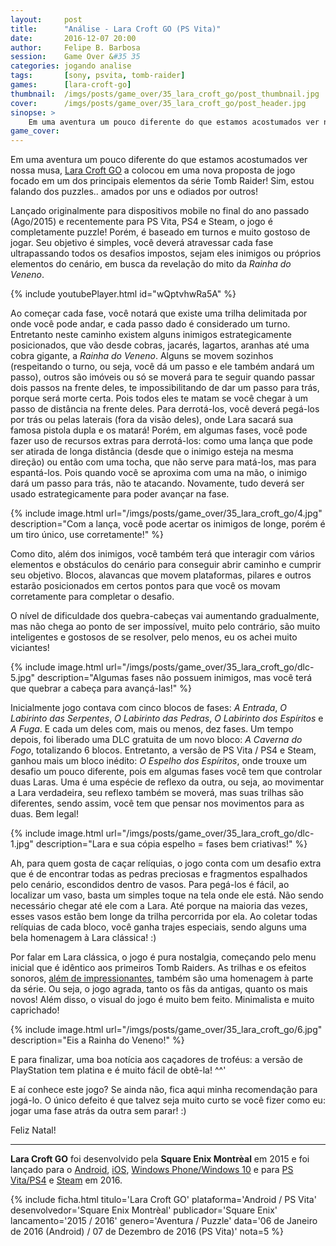```yaml
---
layout:     post
title:      "Análise - Lara Croft GO (PS Vita)"
date:       2016-12-07 20:00
author:     Felipe B. Barbosa
session:    Game Over &#35 35
categories: jogando analise
tags:       [sony, psvita, tomb-raider]
games:      [lara-croft-go]
thumbnail:  /imgs/posts/game_over/35_lara_croft_go/post_thumbnail.jpg
cover:      /imgs/posts/game_over/35_lara_croft_go/post_header.jpg
sinopse: >
    Em uma aventura um pouco diferente do que estamos acostumados ver nossa musa, Lara Croft GO a colocou em uma nova proposta de jogo focado em um dos principais elementos da série Tomb Raider! Sim, estou falando dos puzzles.. amados por uns e odiados por outros!
game_cover:
---
```

Em uma aventura um pouco diferente do que estamos acostumados ver nossa musa, [Lara Croft GO](http://www.laracroftgo.com/) a colocou em uma nova proposta de jogo focado em um dos principais elementos da série Tomb Raider! Sim, estou falando dos puzzles.. amados por uns e odiados por outros!

Lançado originalmente para dispositivos mobile no final do ano passado (Ago/2015) e recentemente para PS Vita, PS4 e Steam, o jogo é completamente puzzle! Porém, é baseado em turnos e muito gostoso de jogar. Seu objetivo é simples, você deverá atravessar cada fase ultrapassando todos os desafios impostos, sejam eles inimigos ou próprios elementos do cenário, em busca da revelação do mito da *Rainha do Veneno*.

{% include youtubePlayer.html id="wQptvhwRa5A" %}

Ao começar cada fase, você notará que existe uma trilha delimitada por onde você pode andar, e cada passo dado é considerado um turno. Entretanto neste caminho existem alguns inimigos estrategicamente posicionados, que vão desde cobras, jacarés, lagartos, aranhas até uma cobra gigante, a *Rainha do Veneno*. Alguns se movem sozinhos (respeitando o turno, ou seja, você dá um passo e ele também andará um passo), outros são imóveis ou só se moverá para te seguir quando passar dois passos na frente deles, te impossibilitando de dar um passo para trás, porque será morte certa. Pois todos eles te matam se você chegar à um passo de distância na frente deles. Para derrotá-los, você deverá pegá-los por trás ou pelas laterais (fora da visão deles), onde Lara sacará sua famosa pistola dupla e os matará! Porém, em algumas fases, você pode fazer uso de recursos extras para derrotá-los: como uma lança que pode ser atirada de longa distância (desde que o inimigo esteja na mesma direção) ou então com uma tocha, que não serve para matá-los, mas para espantá-los. Pois quando você se aproxima com uma na mão, o inimigo dará um passo para trás, não te atacando. Novamente, tudo deverá ser usado estrategicamente para poder avançar na fase.

{% include image.html
  url="/imgs/posts/game_over/35_lara_croft_go/4.jpg"
  description="Com a lança, você pode acertar os inimigos de longe, porém é um tiro único, use corretamente!" %}

Como dito, além dos inimigos, você também terá que interagir com vários elementos e obstáculos do cenário para conseguir abrir caminho e cumprir seu objetivo. Blocos, alavancas que movem plataformas, pilares e outros estarão posicionados em certos pontos para que você os movam corretamente para completar o desafio.

O nível de dificuldade dos quebra-cabeças vai aumentando gradualmente, mas não chega ao ponto de ser impossível, muito pelo contrário, são muito inteligentes e gostosos de se resolver, pelo menos, eu os achei muito viciantes!

{% include image.html
  url="/imgs/posts/game_over/35_lara_croft_go/dlc-5.jpg"
  description="Algumas fases não possuem inimigos, mas você terá que quebrar a cabeça para avançá-las!" %}

Inicialmente jogo contava com cinco blocos de fases: *A Entrada*, *O Labirinto das Serpentes*, *O Labirinto das Pedras*, *O Labirinto dos Espíritos* e *A Fuga*. E cada um deles com, mais ou menos, dez fases. Um tempo depois, foi liberado uma DLC gratuita de um novo bloco: *A Caverna do Fogo*, totalizando 6 blocos. Entretanto, a versão de PS Vita / PS4 e Steam, ganhou mais um bloco inédito: *O Espelho dos Espíritos*, onde trouxe um desafio um pouco diferente, pois em algumas fases você tem que controlar duas Laras. Uma é uma espécie de reflexo da outra, ou seja, ao movimentar a Lara verdadeira, seu reflexo também se moverá, mas suas trilhas são diferentes, sendo assim, você tem que pensar nos movimentos para as duas. Bem legal!

{% include image.html
  url="/imgs/posts/game_over/35_lara_croft_go/dlc-1.jpg"
  description="Lara e sua cópia espelho = fases bem criativas!" %}

Ah, para quem gosta de caçar relíquias, o jogo conta com um desafio extra que é de encontrar todas as pedras preciosas e fragmentos espalhados pelo cenário, escondidos dentro de vasos. Para pegá-los é fácil, ao localizar um vaso, basta um simples toque na tela onde ele está. Não sendo necessário chegar até ele com a Lara. Até porque na maioria das vezes, esses vasos estão bem longe da trilha percorrida por ela. Ao coletar todas relíquias de cada bloco, você ganha trajes especiais, sendo alguns uma bela homenagem à Lara clássica! :)

Por falar em Lara clássica, o jogo é pura nostalgia, começando pelo menu inicial que é idêntico aos primeiros Tomb Raiders. As trilhas e os efeitos sonoros, [além de impressionantes](https://soundcloud.com/crystaldynamics/sets/lara-croft-go-ost), também são uma homenagem à parte da série. Ou seja, o jogo agrada, tanto os fãs da antigas, quanto os mais novos! Além disso, o visual do jogo é muito bem feito. Minimalista e muito caprichado!

{% include image.html
  url="/imgs/posts/game_over/35_lara_croft_go/6.jpg"
  description="Eis a Rainha do Veneno!" %}

E para finalizar, uma boa notícia aos caçadores de troféus: a versão de PlayStation tem platina e é muito fácil de obtê-la! ^^'

E aí conhece este jogo? Se ainda não, fica aqui minha recomendação para jogá-lo. O único defeito é que talvez seja muito curto se você fizer como eu: jogar uma fase atrás da outra sem parar! :)

Feliz Natal!

---

**Lara Croft GO** foi desenvolvido pela **Square Enix Montrèal** em 2015 e foi lançado para o [Android](https://play.google.com/store/apps/details?id=com.squareenixmontreal.lcgo&hl=pt_BR), [iOS](https://itunes.apple.com/br/app/lara-croft-go/id971304016?mt=8), [Windows Phone/Windows 10](https://www.microsoft.com/pt-br/store/p/lara-croft-go/9nblggh3dt1k) e para [PS Vita/PS4](https://store.playstation.com/#!/pt-br/jogos/lara-croft-go/cid=UP0082-PCSE00985_00-LARAGOSIEAVITA00?utm_medium=email&utm_source=webstore&utm_campaign=130128&utm_content=sentemplate&utm_medium=&utm_source=&utm_campaign=&emcid=CHI000004) e [Steam](http://store.steampowered.com/app/540840/) em 2016.

{% include ficha.html
  titulo='Lara Croft GO'
  plataforma='Android / PS Vita'
  desenvolvedor='Square Enix Montrèal'
  publicador='Square Enix'
  lancamento='2015 / 2016'
  genero='Aventura / Puzzle'
  data='06 de Janeiro de 2016 (Android) / 07 de Dezembro de 2016 (PS Vita)'
  nota=5 %}
